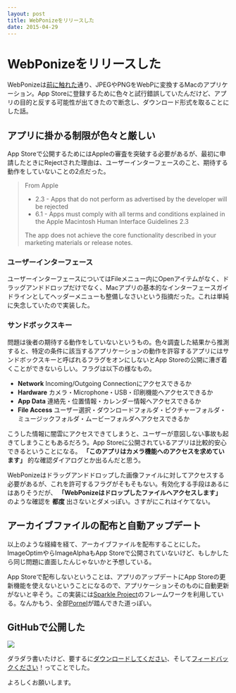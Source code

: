 ```yaml
---
layout: post
title: WebPonizeをリリースした
date: 2015-04-29
---
```


# WebPonizeをリリースした

WebPonizeは[前に触れた](/posts/2015/webponize.html)通り、JPEGやPNGをWebPに変換するMacのアプリケーション。App Storeに登録するために色々と試行錯誤していたんだけど、アプリの目的と反する可能性が出てきたので断念し、ダウンロード形式を取ることにした話。

## アプリに掛かる制限が色々と厳しい

App Storeで公開するためにはAppleの審査を突破する必要があるが、最初に申請したときにRejectされた理由は、ユーザーインターフェースのこと、期待する動作をしていないことの2点だった。

> From Apple
>
> - 2.3 - Apps that do not perform as advertised by the developer will be rejected
> - 6.1 - Apps must comply with all terms and conditions explained in the Apple Macintosh Human Interface Guidelines
2.3
>
> The app does not achieve the core functionality described in your marketing materials or release notes.

### ユーザーインターフェース

ユーザーインターフェースについてはFileメニュー内にOpenアイテムがなく、ドラッグアンドドロップだけでなく、Macアプリの基本的なインターフェースガイドラインとしてヘッダーメニューも整備しなさいという指摘だった。これは単純に失念していたので実装した。

### サンドボックスキー

問題は後者の期待する動作をしていないというもの。色々調査した結果から推測すると、特定の条件に該当するアプリケーションの動作を許容するアプリにはサンドボックスキーと呼ばれるフラグをオンにしないとApp Storeの公開に漕ぎ着くことができないらしい。フラグは以下の様なもの。

- **Network** Incoming/Outgoing Connectionにアクセスできるか
- **Hardware** カメラ・Microphone・USB・印刷機能へアクセスできるか
- **App Data** 連絡先・位置情報・カレンダー情報へアクセスできるか
- **File Access** ユーザー選択・ダウンロードフォルダ・ピクチャーフォルダ・ミュージックフォルダ・ムービーフォルダへアクセスできるか

こうした情報に闇雲にアクセスできてしまうと、ユーザーが意図しない事故も起きてしまうこともあるだろう。App Storeに公開されているアプリは比較的安心できるということになる。 **「このアプリはカメラ機能へのアクセスを求めています」** 的な確認ダイアログとか出るんだと思う。

WebPonizeはドラッグアンドドロップした画像ファイルに対してアクセスする必要があるが、これを許可するフラグがそもそもない。有効化する手段はあるにはありそうだが、 **「WebPonizeはドロップしたファイルへアクセスします」** のような確認を **都度** 出さないとダメっぽい。さすがにこれはイケてない。

## アーカイブファイルの配布と自動アップデート

以上のような経緯を経て、アーカイブファイルを配布することにした。ImageOptimやらImageAlphaもApp Storeで公開されていないけど、もしかしたら同じ問題に直面したんじゃないかと予想している。

App Storeで配布しないということは、アプリのアップデートにApp Storeの更新機能を使えないということになるので、アプリケーションそのものに自動更新がないと辛そう。この実装には[Sparkle Project](https://github.com/sparkle-project)のフレームワークを利用している。なんかもう、全部[Pornel](https://github.com/pornel)が踏んできた道っぽい。

## GitHubで公開した

[![](/img/posts/webponize-is-released/webponize.png)](https://github.com/1000ch/webponize)

ダラダラ書いたけど、要するに[ダウンロードしてください](https://github.com/1000ch/webponize)、そして[フィードバックください](https://github.com/1000ch/webponize/issues)！ってことでした。

よろしくお願いします。